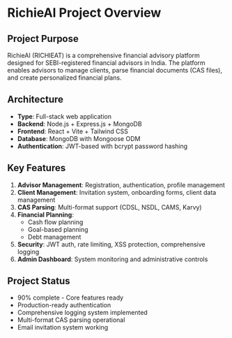 # RichieAI Project Overview

## Project Purpose
RichieAI (RICHIEAT) is a comprehensive financial advisory platform designed for SEBI-registered financial advisors in India. The platform enables advisors to manage clients, parse financial documents (CAS files), and create personalized financial plans.

## Architecture
- **Type**: Full-stack web application
- **Backend**: Node.js + Express.js + MongoDB
- **Frontend**: React + Vite + Tailwind CSS
- **Database**: MongoDB with Mongoose ODM
- **Authentication**: JWT-based with bcrypt password hashing

## Key Features
1. **Advisor Management**: Registration, authentication, profile management
2. **Client Management**: Invitation system, onboarding forms, client data management
3. **CAS Parsing**: Multi-format support (CDSL, NSDL, CAMS, Karvy)
4. **Financial Planning**: 
   - Cash flow planning
   - Goal-based planning
   - Debt management
5. **Security**: JWT auth, rate limiting, XSS protection, comprehensive logging
6. **Admin Dashboard**: System monitoring and administrative controls

## Project Status
- 90% complete - Core features ready
- Production-ready authentication
- Comprehensive logging system implemented
- Multi-format CAS parsing operational
- Email invitation system working